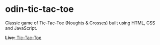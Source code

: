# odin-tic-tac-toe

<p>Classic game of Tic-Tac-Toe (Noughts & Crosses) built using HTML, CSS and JavaScript.</p>

<p><strong>Live:</strong><a href="https://mattxmade.github.io/odin-tic-tac-toe/" target="_blank"> Tic-Tac-Toe</a></p>
